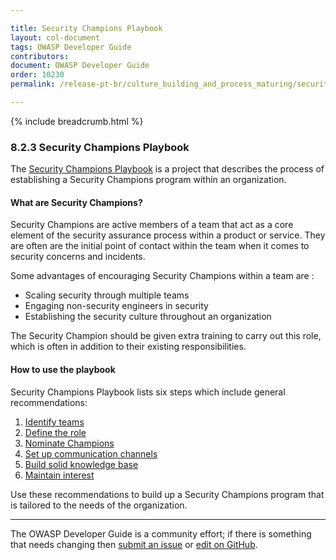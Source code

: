```yaml
---

title: Security Champions Playbook
layout: col-document
tags: OWASP Developer Guide
contributors:
document: OWASP Developer Guide
order: 10230
permalink: /release-pt-br/culture_building_and_process_maturing/security_champions/security_champions_playbook/

---
```


{% include breadcrumb.html %}

### 8.2.3 Security Champions Playbook

The [Security Champions Playbook][sec-champs] is a project that describes the process of establishing
a Security Champions program within an organization.

#### What are Security Champions?

Security Champions are active members of a team that act as a core element of the security assurance process
within a product or service.
They are often are the initial point of contact within the team when it comes to security concerns and incidents.

Some advantages of encouraging Security Champions within a team are :

* Scaling security through multiple teams
* Engaging non-security engineers in security
* Establishing the security culture throughout an organization

The Security Champion should be given extra training to carry out this role,
which is often in addition to their existing responsibilities.

#### How to use the playbook

Security Champions Playbook lists six steps which include general recommendations:

1. [Identify teams](https://github.com/c0rdis/security-champions-playbook/blob/master/Security%20Playbook/1.%20Identify%20teams.md)
2. [Define the role](https://github.com/c0rdis/security-champions-playbook/blob/master/Security%20Playbook/2.%20Define%20the%20role.md)
3. [Nominate Champions](https://github.com/c0rdis/security-champions-playbook/blob/master/Security%20Playbook/3.%20Nominate%20Champions.md)
4. [Set up communication channels](https://github.com/c0rdis/security-champions-playbook/blob/master/Security%20Playbook/4.%20Set%20up%20communication%20channels.md)
5. [Build solid knowledge base](https://github.com/c0rdis/security-champions-playbook/blob/master/Security%20Playbook/5.%20Build%20solid%20knowledge%20base.md)
6. [Maintain interest](https://github.com/c0rdis/security-champions-playbook/blob/master/Security%20Playbook/6.%20Maintain%20interest.md)

Use these recommendations to build up a Security Champions program that is tailored to the needs of the organization.

----

The OWASP Developer Guide is a community effort; if there is something that needs changing
then [submit an issue][issue1023] or [edit on GitHub][edit1023].

[issue1023]: https://github.com/OWASP/www-project-developer-guide/issues/new?labels=content&template=request.md&title=Update:%2010-culture-process/02-security-champions/03-security-champions-playbook
[edit1023]: https://github.com/OWASP/www-project-developer-guide/blob/main/draft/10-culture-process/02-security-champions/03-security-champions-playbook.md
[sec-champs]: https://github.com/c0rdis/security-champions-playbook

